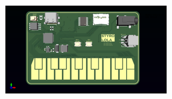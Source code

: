![](https://github.com/Flynsky/Midiplayer_RP2040/blob/main/Hardware/V1/3D_Model/Credit_card_Midi_piano.png)
